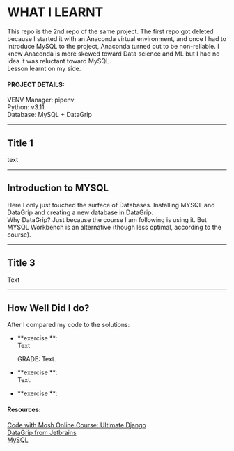 
# WHAT I LEARNT

This repo is the 2nd repo of the same project. The first repo got deleted because I started it with an Anaconda virtual environment, and once I had to introduce MySQL to the project, Anaconda turned out to be non-reliable. I knew Anaconda is more skewed toward Data science and ML but I had no idea it was reluctant toward MySQL.  
Lesson learnt on my side. 

#### PROJECT DETAILS:  

VENV Manager: pipenv  
Python: v3.11  
Database: MySQL + DataGrip  

---

## Title 1

text

---

## Introduction to MYSQL

Here I only just touched the surface of Databases. Installing MYSQL and DataGrip and creating a new database in DataGrip.  
Why DataGrip? Just because the course I am following is using it. But MYSQL Workbench is an alternative (though less optimal, according to the course). 

--- 

## Title 3

Text

--- 

## How Well Did I do?

After I compared my code to the solutions: 
- **exercise **:  
  Text 

  GRADE: Text. 

- **exercise **:  
  Text. 

- **exercise **:

#### Resources:
[Code with Mosh Online Course: Ultimate Django](codewithmosh.com/courses/the-ultimate-django-part1-1)  
[DataGrip from Jetbrains](https://www.jetbrains.com/datagrip/download/download-thanks.html?platform=windows)  
[MySQL](https://dev.mysql.com/downloads/windows/)  

